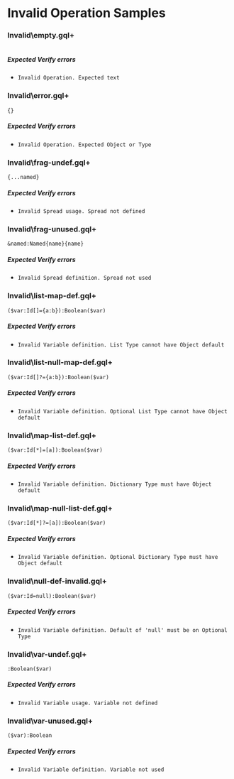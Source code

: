 # Invalid Operation Samples

### Invalid\empty.gql+

```gqlp

```

##### Expected Verify errors

- `Invalid Operation. Expected text`

### Invalid\error.gql+

```gqlp
{}
```

##### Expected Verify errors

- `Invalid Operation. Expected Object or Type`

### Invalid\frag-undef.gql+

```gqlp
{...named}
```

##### Expected Verify errors

- `Invalid Spread usage. Spread not defined`

### Invalid\frag-unused.gql+

```gqlp
&named:Named{name}{name}
```

##### Expected Verify errors

- `Invalid Spread definition. Spread not used`

### Invalid\list-map-def.gql+

```gqlp
($var:Id[]={a:b}):Boolean($var)
```

##### Expected Verify errors

- `Invalid Variable definition. List Type cannot have Object default`

### Invalid\list-null-map-def.gql+

```gqlp
($var:Id[]?={a:b}):Boolean($var)
```

##### Expected Verify errors

- `Invalid Variable definition. Optional List Type cannot have Object default`

### Invalid\map-list-def.gql+

```gqlp
($var:Id[*]=[a]):Boolean($var)
```

##### Expected Verify errors

- `Invalid Variable definition. Dictionary Type must have Object default`

### Invalid\map-null-list-def.gql+

```gqlp
($var:Id[*]?=[a]):Boolean($var)
```

##### Expected Verify errors

- `Invalid Variable definition. Optional Dictionary Type must have Object default`

### Invalid\null-def-invalid.gql+

```gqlp
($var:Id=null):Boolean($var)
```

##### Expected Verify errors

- `Invalid Variable definition. Default of 'null' must be on Optional Type`

### Invalid\var-undef.gql+

```gqlp
:Boolean($var)
```

##### Expected Verify errors

- `Invalid Variable usage. Variable not defined`

### Invalid\var-unused.gql+

```gqlp
($var):Boolean
```

##### Expected Verify errors

- `Invalid Variable definition. Variable not used`
